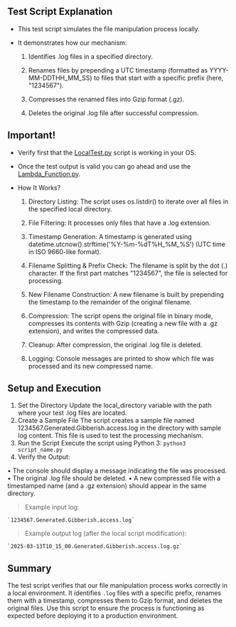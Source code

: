 ## Test Script Explanation

- This test script simulates the file manipulation process locally.
  
- It demonstrates how our mechanism:
  
	1. Identifies .log files in a specified directory.

	2. Renames files by prepending a UTC timestamp (formatted as YYYY-MM-DDTHH_MM_SS) to files that start with a specific prefix (here, "1234567").

	3. Compresses the renamed files into Gzip format (.gz).

	4. Deletes the original .log file after successful compression.

## Important!

- Verify first that the [LocalTest.py](LocalTest.py) script is working in your OS.

- Once the test output is valid you can go ahead and use the [Lambda_Function.py](../Lambda_Function.py).

- How It Works?

	1. Directory Listing:
		The script uses os.listdir() to iterate over all files in the specified local directory.

	2. File Filtering:
		It processes only files that have a .log extension.

	3. Timestamp Generation:
		A timestamp is generated using datetime.utcnow().strftime('%Y-%m-%dT%H_%M_%S') (UTC time in ISO 9660-like format).

	4. Filename Splitting & Prefix Check:
		The filename is split by the dot (.) character. If the first part matches "1234567", the file is selected for processing.

	5. New Filename Construction:
		A new filename is built by prepending the timestamp to the remainder of the original filename.

	6. Compression:
		The script opens the original file in binary mode, compresses its contents with Gzip (creating a new file with a .gz extension), and writes the compressed data.

	7. Cleanup:
		After compression, the original .log file is deleted.

	8. Logging:
	Console messages are printed to show which file was processed and its new compressed name.

## Setup and Execution
1. Set the Directory
	Update the local_directory variable with the path where your test .log files are located.
2. Create a Sample File
	The script creates a sample file named 1234567.Generated.Gibberish.access.log in the directory with sample log content. This file is used to test the 				processing mechanism.
3. Run the Script
	Execute the script using Python 3:
	`
	python3 script_name.py
	`
4. Verify the Output:

• The console should display a message indicating the file was processed.
• The original .log file should be deleted.
• A new compressed file with a timestamped name (and a .gz extension) should appear in the same directory.

>Example input log:

	`1234567.Generated.Gibberish.access.log`

>Example output log (after the local script modification):

	`2025-03-13T10_15_00.Generated.Gibberish.access.log.gz`

## Summary

The test script verifies that our file manipulation process works correctly in a local environment.
It identifies `.log` files with a specific prefix, renames them with a timestamp, compresses them to Gzip format, and deletes the original files.
Use this script to ensure the process is functioning as expected before deploying it to a production environment.
